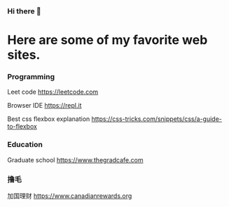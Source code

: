 ### Hi there 👋
# Here are some of my favorite web sites.

### Programming

Leet code https://leetcode.com

Browser IDE https://repl.it

Best css flexbox explanation https://css-tricks.com/snippets/css/a-guide-to-flexbox



### Education

Graduate school https://www.thegradcafe.com

### 撸毛

加国理财 https://www.canadianrewards.org

<!--
**Yangfan999/Yangfan999** is a ✨ _special_ ✨ repository because its `README.md` (this file) appears on your GitHub profile.

Here are some ideas to get you started:

- 🔭 I’m currently working on ...
- 🌱 I’m currently learning ...
- 👯 I’m looking to collaborate on ...
- 🤔 I’m looking for help with ...
- 💬 Ask me about ...
- 📫 How to reach me: ...
- 😄 Pronouns: ...
- ⚡ Fun fact: ...
-->
